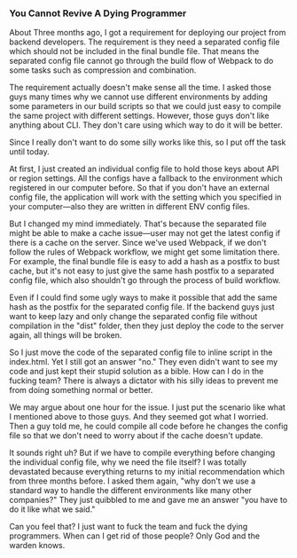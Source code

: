 ### You Cannot Revive A Dying Programmer
About Three months ago, I got a requirement for deploying our project from backend developers. The requirement is they need a separated config file which should not be included in the final bundle file. That means the separated config file cannot go through the build flow of Webpack to do some tasks such as compression and combination.

The requirement actually doesn't make sense all the time. I asked those guys many times why we cannot use different environments by adding some parameters in our build scripts so that we could just easy to compile the same project with different settings. However, those guys don't like anything about CLI. They don't care using which way to do it will be better.

Since I really don't want to do some silly works like this, so I put off the task until today.

At first, I just created an individual config file to hold those keys about API or region settings. All the configs have a fallback to the environment which registered in our computer before. So that if you don't have an external config file, the application will work with the setting which you specified in your computer—also they are written in different ENV config files.

But I changed my mind immediately. That's because the separated file might be able to make a cache issue—user may not get the latest config if there is a cache on the server. Since we've used Webpack, if we don't follow the rules of Webpack workflow, we might get some limitation there. For example, the final bundle file is easy to add a hash as a postfix to bust cache, but it's not easy to just give the same hash postfix to a separated config file, which also shouldn't go through the process of build workflow.

Even if I could find some ugly ways to make it possible that add the same hash as the postfix for the separated config file. If the backend guys just want to keep lazy and only change the separated config file without compilation in the "dist" folder, then they just deploy the code to the server again, all things will be broken.

So I just move the code of the separated config file to inline script in the index.html. Yet I still got an answer "no." They even didn't want to see my code and just kept their stupid solution as a bible. How can I do in the fucking team? There is always a dictator with his silly ideas to prevent me from doing something normal or better.

We may argue about one hour for the issue. I just put the scenario like what I mentioned above to those guys. And they seemed got what I worried. Then a guy told me, he could compile all code before he changes the config file so that we don't need to worry about if the cache doesn't update.

It sounds right uh? But if we have to compile everything before changing the individual config file, why we need the file itself? I was totally devastated because everything returns to my initial recommendation which from three months before. I asked them again, "why don't we use a standard way to handle the different environments like many other companies?" They just quibbled to me and gave me an answer "you have to do it like what we said."

Can you feel that? I just want to fuck the team and fuck the dying programmers. When can I get rid of those people? Only God and the warden knows.
